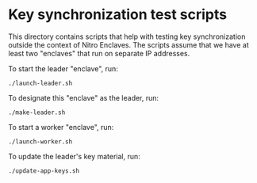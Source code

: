 # Key synchronization test scripts

This directory contains scripts that help with testing key synchronization
outside the context of Nitro Enclaves.  The scripts assume that we have at least
two "enclaves" that run on separate IP addresses.

To start the leader "enclave", run:

    ./launch-leader.sh

To designate this "enclave" as the leader, run:

    ./make-leader.sh

To start a worker "enclave", run:

    ./launch-worker.sh

To update the leader's key material, run:

    ./update-app-keys.sh